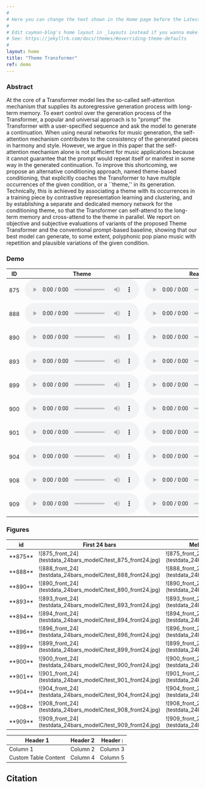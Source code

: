 ```yaml
---
#
# Here you can change the text shown in the Home page before the Latest Posts section.
#
# Edit cayman-blog's home layout in _layouts instead if you wanna make some changes
# See: https://jekyllrb.com/docs/themes/#overriding-theme-defaults
#
layout: home
title: "Theme Transformer"
ref: demo
---
```


### Abstract

At the core of a Transformer model lies the so-called self-attention mechanism that supplies its autoregressive generation process with long-term memory. To exert control over the generation process of the Transformer, a popular and universal approach is to "prompt" the Transformer with a user-specified sequence and ask the model to generate a continuation. When using neural networks for music generation, the self-attention mechanism contributes to the consistency of the generated pieces in harmony and style. However, we argue in this paper that the self-attention mechanism alone is not sufficient for music applications because it cannot guarantee that the prompt would repeat itself or manifest in some way in the generated continuation. To improve this shortcoming, we propose an alternative conditioning approach, named theme-based conditioning, that explicitly coaches the Transformer to have multiple occurrences of the given condition, or a ``theme,'' in its generation. Technically, this is achieved by associating a theme with its occurrences in a training piece by contrastive representation learning and clustering, and by establishing a separate and dedicated memory network for the conditioning theme, so that the Transformer can self-attend to the long-term memory and cross-attend to the theme in parallel. We report on objective and subjective evaluations of variants of the proposed Theme Transformer and the conventional prompt-based baseline, showing that our best model can generate, to some extent, polyphonic pop piano music with repetition and plausible variations of the given condition. 

### Demo

| ID| Theme | Real Data | Baseline | Theme Transformer
| -- | -------- | -------- | -------- | -------- |
| 875 | <audio controls><source src="theme-transformer-audio/875_Theme.mp3" type="audio/mp3">Your browser does not support the audio element.</audio> | <audio controls><source src="theme-transformer-audio/875_Realdata.mp3" type="audio/mp3">Your browser does not support the audio element.</audio> | <audio controls><source src="theme-transformer-audio/875_Baseline.mp3" type="audio/mp3">Your browser does not support the audio element.</audio> | <audio controls><source src="theme-transformer-audio/875_ThemeTransformer.mp3" type="audio/mp3">Your browser does not support the audio element.</audio>|
| 888 | <audio controls><source src="theme-transformer-audio/888_Theme.mp3" type="audio/mp3">Your browser does not support the audio element.</audio> | <audio controls><source src="theme-transformer-audio/888_Realdata.mp3" type="audio/mp3">Your browser does not support the audio element.</audio> | <audio controls><source src="theme-transformer-audio/888_Baseline.mp3" type="audio/mp3">Your browser does not support the audio element.</audio> | <audio controls><source src="theme-transformer-audio/888_ThemeTransformer.mp3" type="audio/mp3">Your browser does not support the audio element.</audio>|
| 890 | <audio controls><source src="theme-transformer-audio/890_Theme.mp3" type="audio/mp3">Your browser does not support the audio element.</audio> | <audio controls><source src="theme-transformer-audio/890_Realdata.mp3" type="audio/mp3">Your browser does not support the audio element.</audio> | <audio controls><source src="theme-transformer-audio/890_Baseline.mp3" type="audio/mp3">Your browser does not support the audio element.</audio> | <audio controls><source src="theme-transformer-audio/890_ThemeTransformer.mp3" type="audio/mp3">Your browser does not support the audio element.</audio>|
| 893 | <audio controls><source src="theme-transformer-audio/893_Theme.mp3" type="audio/mp3">Your browser does not support the audio element.</audio> | <audio controls><source src="theme-transformer-audio/893_Realdata.mp3" type="audio/mp3">Your browser does not support the audio element.</audio> | <audio controls><source src="theme-transformer-audio/893_Baseline.mp3" type="audio/mp3">Your browser does not support the audio element.</audio> | <audio controls><source src="theme-transformer-audio/893_ThemeTransformer.mp3" type="audio/mp3">Your browser does not support the audio element.</audio>|
| 899 | <audio controls><source src="theme-transformer-audio/899_Theme.mp3" type="audio/mp3">Your browser does not support the audio element.</audio> | <audio controls><source src="theme-transformer-audio/899_Realdata.mp3" type="audio/mp3">Your browser does not support the audio element.</audio> | <audio controls><source src="theme-transformer-audio/899_Baseline.mp3" type="audio/mp3">Your browser does not support the audio element.</audio> | <audio controls><source src="theme-transformer-audio/899_ThemeTransformer.mp3" type="audio/mp3">Your browser does not support the audio element.</audio>|
| 900 | <audio controls><source src="theme-transformer-audio/900_Theme.mp3" type="audio/mp3">Your browser does not support the audio element.</audio> | <audio controls><source src="theme-transformer-audio/900_Realdata.mp3" type="audio/mp3">Your browser does not support the audio element.</audio> | <audio controls><source src="theme-transformer-audio/900_Baseline.mp3" type="audio/mp3">Your browser does not support the audio element.</audio> | <audio controls><source src="theme-transformer-audio/900_ThemeTransformer.mp3" type="audio/mp3">Your browser does not support the audio element.</audio>|
| 901 | <audio controls><source src="theme-transformer-audio/901_Theme.mp3" type="audio/mp3">Your browser does not support the audio element.</audio> | <audio controls><source src="theme-transformer-audio/901_Realdata.mp3" type="audio/mp3">Your browser does not support the audio element.</audio> | <audio controls><source src="theme-transformer-audio/901_Baseline.mp3" type="audio/mp3">Your browser does not support the audio element.</audio> | <audio controls><source src="theme-transformer-audio/901_ThemeTransformer.mp3" type="audio/mp3">Your browser does not support the audio element.</audio>|
| 904 | <audio controls><source src="theme-transformer-audio/904_Theme.mp3" type="audio/mp3">Your browser does not support the audio element.</audio> | <audio controls><source src="theme-transformer-audio/904_Realdata.mp3" type="audio/mp3">Your browser does not support the audio element.</audio> | <audio controls><source src="theme-transformer-audio/904_Baseline.mp3" type="audio/mp3">Your browser does not support the audio element.</audio> | <audio controls><source src="theme-transformer-audio/904_ThemeTransformer.mp3" type="audio/mp3">Your browser does not support the audio element.</audio>|
| 908 | <audio controls><source src="theme-transformer-audio/908_Theme.mp3" type="audio/mp3">Your browser does not support the audio element.</audio> | <audio controls><source src="theme-transformer-audio/908_Realdata.mp3" type="audio/mp3">Your browser does not support the audio element.</audio> | <audio controls><source src="theme-transformer-audio/908_Baseline.mp3" type="audio/mp3">Your browser does not support the audio element.</audio> | <audio controls><source src="theme-transformer-audio/908_ThemeTransformer.mp3" type="audio/mp3">Your browser does not support the audio element.</audio>|
| 909 | <audio controls><source src="theme-transformer-audio/909_Theme.mp3" type="audio/mp3">Your browser does not support the audio element.</audio> | <audio controls><source src="theme-transformer-audio/909_Realdata.mp3" type="audio/mp3">Your browser does not support the audio element.</audio> | <audio controls><source src="theme-transformer-audio/909_Baseline.mp3" type="audio/mp3">Your browser does not support the audio element.</audio> | <audio controls><source src="theme-transformer-audio/909_ThemeTransformer.mp3" type="audio/mp3">Your browser does not support the audio element.</audio>|


### Figures

<table>
<colgroup>
    <col width="10%" />
    <col width="45%" />
    <col width="45%" />
</colgroup>
<thead>
    <tr class="header">
    <th>id</th>
    <th>First 24 bars</th>
    <th>Melody Embedding Distance</th>
    </tr>
</thead>
<tbody>
<tr>
<td markdown="span">**875**</td>
<td markdown="span">![875_front_24](testdata_24bars_modelC/test_875_front24.jpg)</td>
<td markdown="span">![875_front_24](testdata_24bars_modelC/test_875_front24.jpg)</td>
</tr>
<tr>
<td markdown="span">**888**</td>
<td markdown="span">![888_front_24](testdata_24bars_modelC/test_888_front24.jpg)</td>
<td markdown="span">![888_front_24](testdata_24bars_modelC/test_888_front24.jpg)</td>
<tr>
<td markdown="span">**890**</td>
<td markdown="span">![890_front_24](testdata_24bars_modelC/test_890_front24.jpg)</td>
<td markdown="span">![890_front_24](testdata_24bars_modelC/test_890_front24.jpg)</td>
<tr>
<td markdown="span">**893**</td>
<td markdown="span">![893_front_24](testdata_24bars_modelC/test_893_front24.jpg)</td>
<td markdown="span">![893_front_24](testdata_24bars_modelC/test_893_front24.jpg)</td>
<tr>
<td markdown="span">**894**</td>
<td markdown="span">![894_front_24](testdata_24bars_modelC/test_894_front24.jpg)</td>
<td markdown="span">![894_front_24](testdata_24bars_modelC/test_894_front24.jpg)</td>
<tr>
<td markdown="span">**896**</td>
<td markdown="span">![896_front_24](testdata_24bars_modelC/test_896_front24.jpg)</td>
<td markdown="span">![896_front_24](testdata_24bars_modelC/test_896_front24.jpg)</td>
<tr>
<td markdown="span">**899**</td>
<td markdown="span">![899_front_24](testdata_24bars_modelC/test_899_front24.jpg)</td>
<td markdown="span">![899_front_24](testdata_24bars_modelC/test_899_front24.jpg)</td>
<tr>
<td markdown="span">**900**</td>
<td markdown="span">![900_front_24](testdata_24bars_modelC/test_900_front24.jpg)</td>
<td markdown="span">![900_front_24](testdata_24bars_modelC/test_900_front24.jpg)</td>
<tr>
<td markdown="span">**901**</td>
<td markdown="span">![901_front_24](testdata_24bars_modelC/test_901_front24.jpg)</td>
<td markdown="span">![901_front_24](testdata_24bars_modelC/test_901_front24.jpg)</td>
<tr>
<td markdown="span">**904**</td>
<td markdown="span">![904_front_24](testdata_24bars_modelC/test_904_front24.jpg)</td>
<td markdown="span">![904_front_24](testdata_24bars_modelC/test_904_front24.jpg)</td>
<tr>
<td markdown="span">**908**</td>
<td markdown="span">![908_front_24](testdata_24bars_modelC/test_908_front24.jpg)</td>
<td markdown="span">![908_front_24](testdata_24bars_modelC/test_908_front24.jpg)</td>
<tr>
<td markdown="span">**909**</td>
<td markdown="span">![909_front_24](testdata_24bars_modelC/test_909_front24.jpg)</td>
<td markdown="span">![909_front_24](testdata_24bars_modelC/test_909_front24.jpg)</td></tbody></table>

<table>
<thead>
	<tr>
		<th>Header 1</th>
		<th>Header 2</th>
		<th>Header :</th>
	</tr>
</thead>
<tbody>
	<tr>
		<td>Column 1</td>
		<td>Column 2</td>
		<td>Column 3</td>
	</tr>
	<tr>
		<td>Custom Table Content</td>
		<td>Column 4</td>
		<td>Column 5</td>
	</tr>
</tbody>
</table>

## Citation
